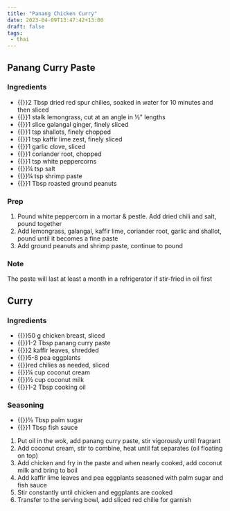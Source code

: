 ```yaml
---
title: "Panang Chicken Curry"
date: 2023-04-09T13:47:42+13:00
draft: false
tags:
 - thai
---
```


## Panang Curry Paste

### Ingredients

- {{<c>}}2 Tbsp dried red spur chilies, soaked in water for 10 minutes and then sliced
- {{<c>}}1 stalk lemongrass, cut at an angle in ½" lengths
- {{<c>}}1 slice galangal ginger, finely sliced
- {{<c>}}1 tsp shallots, finely chopped
- {{<c>}}1 tsp kaffir lime zest, finely sliced
- {{<c>}}1 garlic clove, sliced
- {{<c>}}1 coriander root, chopped
- {{<c>}}1 tsp white peppercorns
- {{<c>}}¼ tsp salt
- {{<c>}}¼ tsp shrimp paste
- {{<c>}}1 Tbsp roasted ground peanuts

### Prep
1. Pound white peppercorn in a mortar & pestle. Add dried chili and salt, pound together
2. Add lemongrass, galangal, kaffir lime, coriander root, garlic and shallot, pound until it becomes a fine paste
3. Add ground peanuts and shrimp paste, continue to pound

### Note
The paste will last at least a month in a refrigerator if stir-fried in oil first

## Curry

### Ingredients

- {{<c>}}50 g chicken breast, sliced
- {{<c>}}1-2 Tbsp panang curry paste
- {{<c>}}2 kaffir leaves, shredded
- {{<c>}}5-8 pea eggplants
- {{<c>}}red chilies as needed, sliced
- {{<c>}}¼ cup coconut cream
- {{<c>}}½ cup coconut milk
- {{<c>}}1-2 Tbsp cooking oil

### Seasoning

- {{<c>}}½ Tbsp palm sugar
- {{<c>}}1 Tbsp fish sauce


1. Put oil in the wok, add panang curry paste, stir vigorously until fragrant
2. Add coconut cream, stir to combine, heat until fat separates (oil floating on top)
3. Add chicken and fry in the paste and when nearly cooked, add coconut milk and bring to boil
4. Add kaffir lime leaves and pea eggplants seasoned with palm sugar and fish sauce
5. Stir constantly until chicken and eggplants are cooked
6. Transfer to the serving bowl, add sliced red chilie for garnish

